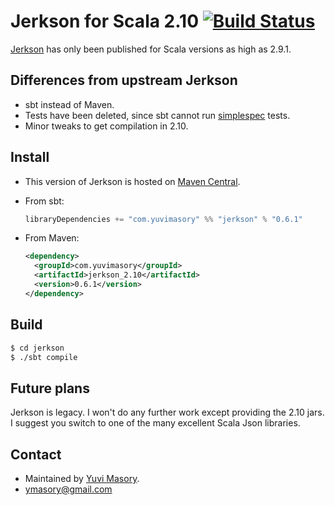 # Jerkson for Scala 2.10 [![Build Status](http://ci.yuvimasory.com/job/jerkson/badge/icon)](http://ci.yuvimasory.com/job/jerkson/) #

[Jerkson](https://github.com/codahale/jerkson) has only been published for
Scala versions as high as 2.9.1.

## Differences from upstream Jerkson ##

- sbt instead of Maven.
- Tests have been deleted, since sbt cannot run
  [simplespec](https://github.com/SimpleFinance/simplespec) tests.
- Minor tweaks to get compilation in 2.10.

## Install ##

- This version of Jerkson is hosted on
  [Maven Central](http://central.maven.org/maven2/com/yuvimasory/jerkson_2.10).
- From sbt:

  ```scala
  libraryDependencies += "com.yuvimasory" %% "jerkson" % "0.6.1"
  ```
- From Maven:

  ```xml
  <dependency>
    <groupId>com.yuvimasory</groupId>
    <artifactId>jerkson_2.10</artifactId>
    <version>0.6.1</version>
  </dependency>
  ```

## Build ##

```sh
$ cd jerkson
$ ./sbt compile
```

## Future plans ##

Jerkson is legacy.
I won't do any further work except providing the 2.10 jars.
I suggest you switch to one of the many excellent Scala Json libraries.

## Contact ##

- Maintained by [Yuvi Masory](http://yuvimasory.com).
- [ymasory@gmail.com](ymasory@gmail.com)
